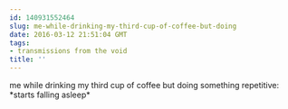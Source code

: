 ```yaml
---
id: 140931552464
slug: me-while-drinking-my-third-cup-of-coffee-but-doing
date: 2016-03-12 21:51:04 GMT
tags:
- transmissions from the void
title: ''
---
```


me while drinking my third cup of coffee but doing something repetitive: \*starts falling asleep\*